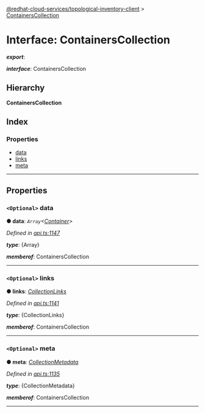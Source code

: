 [@redhat-cloud-services/topological-inventory-client](../README.md) > [ContainersCollection](../interfaces/containerscollection.md)

# Interface: ContainersCollection

*__export__*: 

*__interface__*: ContainersCollection

## Hierarchy

**ContainersCollection**

## Index

### Properties

* [data](containerscollection.md#data)
* [links](containerscollection.md#links)
* [meta](containerscollection.md#meta)

---

## Properties

<a id="data"></a>

### `<Optional>` data

**● data**: *`Array`<[Container](container.md)>*

*Defined in [api.ts:1147](https://github.com/RedHatInsights/javascript-clients/blob/master/packages/topological-inventory/api.ts#L1147)*

*__type__*: {Array}

*__memberof__*: ContainersCollection

___
<a id="links"></a>

### `<Optional>` links

**● links**: *[CollectionLinks](collectionlinks.md)*

*Defined in [api.ts:1141](https://github.com/RedHatInsights/javascript-clients/blob/master/packages/topological-inventory/api.ts#L1141)*

*__type__*: {CollectionLinks}

*__memberof__*: ContainersCollection

___
<a id="meta"></a>

### `<Optional>` meta

**● meta**: *[CollectionMetadata](collectionmetadata.md)*

*Defined in [api.ts:1135](https://github.com/RedHatInsights/javascript-clients/blob/master/packages/topological-inventory/api.ts#L1135)*

*__type__*: {CollectionMetadata}

*__memberof__*: ContainersCollection

___

